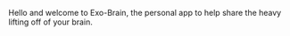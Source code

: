 Hello and welcome to Exo-Brain, the personal app to help share the heavy lifting off of your brain.
